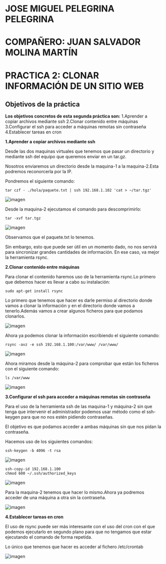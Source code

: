 # JOSE MIGUEL PELEGRINA PELEGRINA
# COMPAÑERO: JUAN SALVADOR MOLINA MARTÍN

# PRACTICA 2: CLONAR INFORMACIÓN DE UN SITIO WEB

## Objetivos de la práctica

**Los objetivos concretos de esta segunda práctica son:**
 1.Aprender a copiar archivos mediante ssh
 2.Clonar contenido entre máquinas
 3.Configurar el ssh para acceder a máquinas remotas sin contraseña
 4.Establecer tareas en cron

**1.Aprender a copiar archivos mediante ssh**

Desde las dos maquinas virtuales que tenemos que pasar un directorio y mediante ssh del equipo que queremos enviar en un tar.gz.

Nosotros enviaremos un directorio desde la maquina-1 a la maquina-2.Esta podremos reconorcerla por la IP.

Pondremos el siguiente comando:

	tar czf - ./hola/paquete.txt | ssh 192.168.1.102 'cat > ~/tar.tgz'

![imagen](https://github.com/josemi10/swap1819/blob/master/practica2/imagenes/tar.png)

Desde la maquina-2 ejecutamos el comando para descomprimirlo:

	tar -xvf tar.tgz

![imagen](https://github.com/josemi10/swap1819/blob/master/practica2/imagenes/tar2.png)

Observamos que el paquete.txt lo tenemos.

Sin embargo, esto que puede ser útil en un momento dado, no nos servirá para sincronizar grandes cantidades de información. En ese caso, va mejor la herramienta rsync.

**2.Clonar contenido entre máquinas**

Para clonar el contenido haremos uso de la herramienta rsync.Lo primero que debemos hacer es llevar a cabo su instalación:

	sudo apt-get install rsync

Lo primero que tenemos que hacer es darle permiso al directorio donde vamos a clonar la información y en el directorio donde vamos a tenerlo.Además vamos a crear algunos ficheros para que podamos clonarlos.

![imagen](https://github.com/josemi10/swap1819/blob/master/practica2/imagenes/touch.png)

Ahora ya podemos clonar la información escribiendo el siguiente comando:

	rsync -avz -e ssh 192.168.1.100:/var/www/ /var/www/

![imagen](https://github.com/josemi10/swap1819/blob/master/practica2/imagenes/rsync.png)

Ahora miramos desde la máquina-2 para comprobar que están los ficheros con el siguiente comando:

	ls /var/www

![imagen](https://github.com/josemi10/swap1819/blob/master/practica2/imagenes/ls_s2.png)

**3.Configurar el ssh para acceder a máquinas remotas sin contraseña**

Para el uso de la herramienta ssh de las maquina-1 y máquina-2 sin que tenga que intervenir el administrador podemos usar método como el ssh-keygen para que no nos estén pidiendo contraseñas.

El objetivo es que podamos acceder a ambas máquinas sin que nos pidan la contraseña.

Hacemos uso de los siguientes comandos:

	ssh-keygen -b 4096 -t rsa

![imagen](https://github.com/josemi10/swap1819/blob/master/practica2/imagenes/keygen.png)

	ssh-copy-id 192.168.1.100
	chmod 600 ~/.ssh/authorized_keys

![imagen](https://github.com/josemi10/swap1819/blob/master/practica2/imagenes/ssh-copy-id.png)

Para la maquina-2 tenemos que hacer lo mismo.Ahora ya podremos acceder de una máquina a otra sin la contraseña.

![imagen](https://github.com/josemi10/swap1819/blob/master/practica2/imagenes/ssh_sin_contrase%C3%B1a.png)


**4.Establecer tareas en cron**

El uso de rsync puede ser más interesante con el uso del cron con el que podemos ejecutarlo en segundo plano para que no tengamos que estar ejecutando el comando de forma repetida.

Lo único que tenemos que hacer es acceder al fichero /etc/crontab

![imagen](https://github.com/josemi10/swap1819/blob/master/practica2/imagenes/contrab.png)
